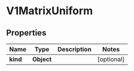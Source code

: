 
# V1MatrixUniform

## Properties
Name | Type | Description | Notes
------------ | ------------- | ------------- | -------------
**kind** | **Object** |  |  [optional]



